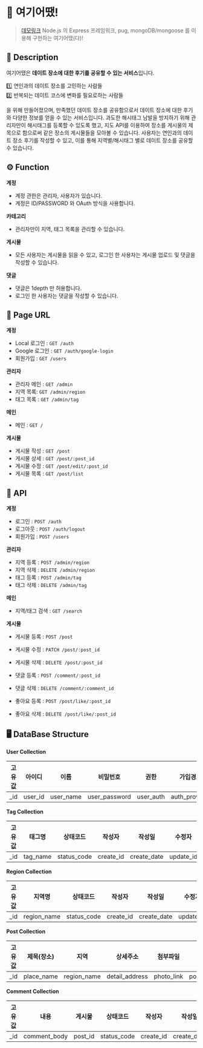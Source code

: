 # :eyes: 여기어땠!

> [데모링크](https://how-about-here.herokuapp.com)
> Node.js 의 Express 프레임워크, pug, mongoDB/mongoose 를 이용해 구현하는 여기어땠(다)!

## :memo: Description

여기어땠은 **데이트 장소에 대한 후기를 공유할 수 있는 서비스**입니다.

:one: 연인과의 데이트 장소를 고민하는 사람들  
:two: 반복되는 데이트 코스에 변화를 필요로하는 사람들

을 위해 만들어졌으며, 만족했던 데이트 장소를 공유함으로서 데이트 장소에 대한 후기와 다양한 정보를 얻을 수 있는 서비스입니다.
과도한 해시태그 남발을 방지하기 위해 관리자만이 해시태그를 등록할 수 있도록 했고, 지도 API를 이용하여 장소를 게시물의 제목으로 함으로써 같은 장소의 게시물들을 모아볼 수 있습니다.
사용자는 연인과의 데이트 장소 후기를 작성할 수 있고, 이를 통해 지역별/해시태그 별로 데이트 장소를 공유할 수 있습니다.

## :gear: Function

**계정**

- 계정 관한은 관리자, 사용자가 있습니다.
- 계정은 ID/PASSWORD 와 OAuth 방식을 사용합니다.

**카테고리**

- 관리자만이 지역, 태그 목록을 관리할 수 있습니다.

**게시물**

- 모든 사용자는 게시물을 읽을 수 있고, 로그인 한 사용자는 게시물 업로드 및 댓글을 작성할 수 있습니다.

**댓글**

- 댓글은 1depth 만 허용합니다.
- 로그인 한 사용자는 댓글을 작성할 수 있습니다.

## :page_with_curl: Page URL

**계정**

- Local 로그인 : `GET /auth`
- Google 로그인 : `GET /auth/google-login`
- 회원가입 : `GET /users`

**관리자**

- 관리자 메인 : `GET /admin`
- 지역 목록: `GET /admin/region`
- 태그 목록 : `GET /admin/tag`

**메인**

- 메인 : `GET /`

**게시물**

- 게시물 작성 : `GET /post`
- 게시물 상세 : `GET /post/:post_id`
- 게시물 수정 : `GET /post/edit/:post_id`
- 게시물 목록 : `GET /post/list`

## :page_facing_up: API

**계정**

- 로그인 : `POST /auth`
- 로그아웃 : `POST /auth/logout`
- 회원가입 : `POST /users`

**관리자**

- 지역 등록 : `POST /admin/region`
- 지역 삭제 : `DELETE /admin/region`
- 태그 등록 : `POST /admin/tag`
- 태그 삭제 : `DELETE /admin/tag`

**메인**

- 지역/태그 검색 : `GET /search`

**게시물**

- 게시물 등록 : `POST /post`
- 게시물 수정 : `PATCH /post/:post_id`
- 게시물 삭제 : `DELETE /post/:post_id`

- 댓글 등록 : `POST /comment/:post_id`
- 댓글 삭제 : `DELETE /comment/:comment_id`

- 좋아요 등록 : `POST /post/like/:post_id`
- 좋아요 삭제 : `DELETE /post/like/:post_id`

## :desktop_computer: DataBase Structure

**User Collection**

| 고유값 | 아이디  |   이름    |   비밀번호    |   권한    |   가입경로    | 좋아하는 게시물 |  상태코드   |
| :----: | :-----: | :-------: | :-----------: | :-------: | :-----------: | :-------------: | :---------: |
|  \_id  | user_id | user_name | user_password | user_auth | auth_provider |  favorite_post  | status_code |

**Tag Collection**

| 고유값 |  태그명  |  상태코드   |  작성자   |   작성일    |  수정자   |   수정일    |
| :----: | :------: | :---------: | :-------: | :---------: | :-------: | :---------: |
|  \_id  | tag_name | status_code | create_id | create_date | update_id | update_date |

**Region Collection**

| 고유값 |   지역명    |  상태코드   |  작성자   |   작성일    |  수정자   |   수정일    |
| :----: | :---------: | :---------: | :-------: | :---------: | :-------: | :---------: |
|  \_id  | region_name | status_code | create_id | create_date | update_id | update_date |

**Post Collection**

| 고유값 | 제목(장소) |    지역     |    상세주소    |  첨부파일  |     내용      |    별점     |   태그   |   좋아요    |  상태코드   |  작성자   |   작성일    |  수정자   |   수정일    |
| :----: | :--------: | :---------: | :------------: | :--------: | :-----------: | :---------: | :------: | :---------: | :---------: | :-------: | :---------: | :-------: | :---------: |
|  \_id  | place_name | region_name | detail_address | photo_link | post_contents | star_rating | tag_list | likes_count | status_code | create_id | create_date | update_id | update_date |

**Comment Collection**

| 고유값 |     내용     | 게시물  |  상태코드   |  작성자   |   작성일    |  수정자   |   수정일    |
| :----: | :----------: | :-----: | :---------: | :-------: | :---------: | :-------: | :---------: |
|  \_id  | comment_body | post_id | status_code | create_id | create_date | update_id | update_date |
